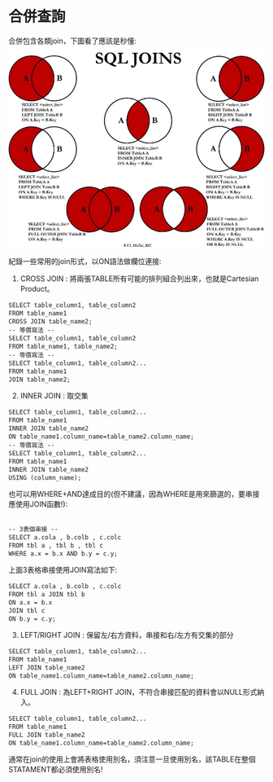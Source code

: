 # 合併查詢
合併包含各類join，下圖看了應該是秒懂:  
![Image](https://github.com/EnasVen/RDBMS/blob/main/sql-join.png)

紀錄一些常用的join形式，以ON語法做欄位連接:  
1.  CROSS JOIN : 將兩張TABLE所有可能的排列組合列出來，也就是Cartesian Product。  
```
SELECT table_column1, table_column2
FROM table_name1
CROSS JOIN table_name2;
-- 等價寫法 -- 
SELECT table_column1, table_column2
FROM table_name1, table_name2;
-- 等價寫法 --
SELECT table_column1, table_column2...
FROM table_name1
JOIN table_name2;
```

2. INNER JOIN : 取交集
```
SELECT table_column1, table_column2...
FROM table_name1
INNER JOIN table_name2 
ON table_name1.column_name=table_name2.column_name;
-- 等價寫法 --
SELECT table_column1, table_column2...
FROM table_name1
INNER JOIN table_name2 
USING (column_name);
```
也可以用WHERE+AND達成目的(但不建議，因為WHERE是用來篩選的，要串接應使用JOIN函數!):
``` 

-- 3表個串接 --
SELECT a.cola , b.colb , c.colc 
FROM tbl a , tbl b , tbl c 
WHERE a.x = b.x AND b.y = c.y;
```
上面3表格串接使用JOIN寫法如下:  
```
SELECT a.cola , b.colb , c.colc 
FROM tbl a JOIN tbl b
ON a.x = b.x 
JOIN tbl c 
ON b.y = c.y;
```


3. LEFT/RIGHT JOIN : 保留左/右方資料，串接和右/左方有交集的部分
```
SELECT table_column1, table_column2...
FROM table_name1
LEFT JOIN table_name2 
ON table_name1.column_name=table_name2.column_name;
```
4. FULL JOIN : 為LEFT+RIGHT JOIN，不符合串接匹配的資料會以NULL形式納入。  
```
SELECT table_column1, table_column2...
FROM table_name1
FULL JOIN table_name2 
ON table_name1.column_name=table_name2.column_name;
```

通常在join的使用上會將表格使用別名，須注意一旦使用別名，該TABLE在整個STATAMENT都必須使用別名!  

